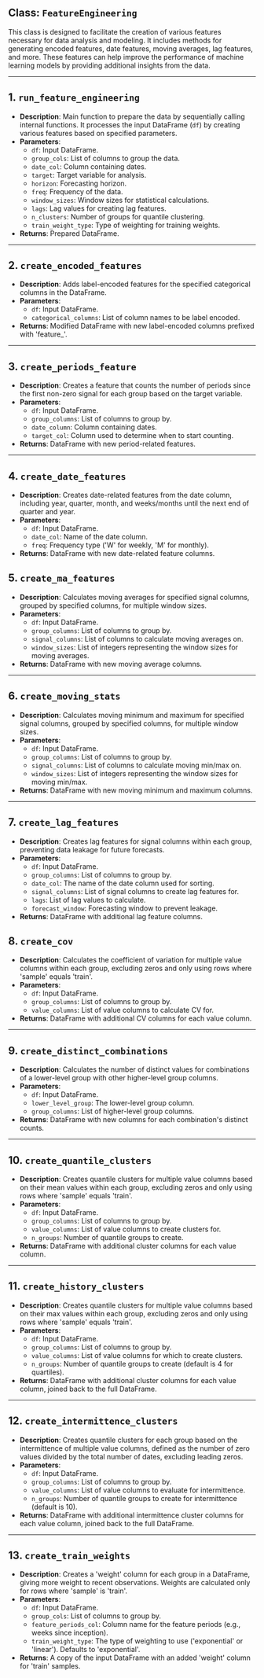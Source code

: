 ## Class: `FeatureEngineering`

This class is designed to facilitate the creation of various features necessary for data analysis and modeling. It includes methods for generating encoded features, date features, moving averages, lag features, and more. These features can help improve the performance of machine learning models by providing additional insights from the data.

---

## 1. `run_feature_engineering`

- **Description**: Main function to prepare the data by sequentially calling internal functions. It processes the input DataFrame (`df`) by creating various features based on specified parameters.
- **Parameters**:
  - `df`: Input DataFrame.
  - `group_cols`: List of columns to group the data.
  - `date_col`: Column containing dates.
  - `target`: Target variable for analysis.
  - `horizon`: Forecasting horizon.
  - `freq`: Frequency of the data.
  - `window_sizes`: Window sizes for statistical calculations.
  - `lags`: Lag values for creating lag features.
  - `n_clusters`: Number of groups for quantile clustering.
  - `train_weight_type`: Type of weighting for training weights.
- **Returns**: Prepared DataFrame.

---

## 2. `create_encoded_features`

- **Description**: Adds label-encoded features for the specified categorical columns in the DataFrame.
- **Parameters**:
  - `df`: Input DataFrame.
  - `categorical_columns`: List of column names to be label encoded.
- **Returns**: Modified DataFrame with new label-encoded columns prefixed with 'feature_'.

---

## 3. `create_periods_feature`

- **Description**: Creates a feature that counts the number of periods since the first non-zero signal for each group based on the target variable.
- **Parameters**:
  - `df`: Input DataFrame.
  - `group_columns`: List of columns to group by.
  - `date_column`: Column containing dates.
  - `target_col`: Column used to determine when to start counting.
- **Returns**: DataFrame with new period-related features.

---

## 4. `create_date_features`

- **Description**: Creates date-related features from the date column, including year, quarter, month, and weeks/months until the next end of quarter and year.
- **Parameters**:
  - `df`: Input DataFrame.
  - `date_col`: Name of the date column.
  - `freq`: Frequency type ('W' for weekly, 'M' for monthly).
- **Returns**: DataFrame with new date-related feature columns.

## 5. `create_ma_features`

- **Description**: Calculates moving averages for specified signal columns, grouped by specified columns, for multiple window sizes.
- **Parameters**:
  - `df`: Input DataFrame.
  - `group_columns`: List of columns to group by.
  - `signal_columns`: List of columns to calculate moving averages on.
  - `window_sizes`: List of integers representing the window sizes for moving averages.
- **Returns**: DataFrame with new moving average columns.

---

## 6. `create_moving_stats`

- **Description**: Calculates moving minimum and maximum for specified signal columns, grouped by specified columns, for multiple window sizes.
- **Parameters**:
  - `df`: Input DataFrame.
  - `group_columns`: List of columns to group by.
  - `signal_columns`: List of columns to calculate moving min/max on.
  - `window_sizes`: List of integers representing the window sizes for moving min/max.
- **Returns**: DataFrame with new moving minimum and maximum columns.

---

## 7. `create_lag_features`

- **Description**: Creates lag features for signal columns within each group, preventing data leakage for future forecasts.
- **Parameters**:
  - `df`: Input DataFrame.
  - `group_columns`: List of columns to group by.
  - `date_col`: The name of the date column used for sorting.
  - `signal_columns`: List of signal columns to create lag features for.
  - `lags`: List of lag values to calculate.
  - `forecast_window`: Forecasting window to prevent leakage.
- **Returns**: DataFrame with additional lag feature columns.

## 8. `create_cov`

- **Description**: Calculates the coefficient of variation for multiple value columns within each group, excluding zeros and only using rows where 'sample' equals 'train'.
- **Parameters**:
  - `df`: Input DataFrame.
  - `group_columns`: List of columns to group by.
  - `value_columns`: List of value columns to calculate CV for.
- **Returns**: DataFrame with additional CV columns for each value column.

---

## 9. `create_distinct_combinations`

- **Description**: Calculates the number of distinct values for combinations of a lower-level group with other higher-level group columns.
- **Parameters**:
  - `df`: Input DataFrame.
  - `lower_level_group`: The lower-level group column.
  - `group_columns`: List of higher-level group columns.
- **Returns**: DataFrame with new columns for each combination's distinct counts.

---

## 10. `create_quantile_clusters`

- **Description**: Creates quantile clusters for multiple value columns based on their mean values within each group, excluding zeros and only using rows where 'sample' equals 'train'.
- **Parameters**:
  - `df`: Input DataFrame.
  - `group_columns`: List of columns to group by.
  - `value_columns`: List of value columns to create clusters for.
  - `n_groups`: Number of quantile groups to create.
- **Returns**: DataFrame with additional cluster columns for each value column.

---

## 11. `create_history_clusters`

- **Description**: Creates quantile clusters for multiple value columns based on their max values within each group, excluding zeros and only using rows where 'sample' equals 'train'.
- **Parameters**:
  - `df`: Input DataFrame.
  - `group_columns`: List of columns to group by.
  - `value_columns`: List of value columns for which to create clusters.
  - `n_groups`: Number of quantile groups to create (default is 4 for quartiles).
- **Returns**: DataFrame with additional cluster columns for each value column, joined back to the full DataFrame.

---

## 12. `create_intermittence_clusters`

- **Description**: Creates quantile clusters for each group based on the intermittence of multiple value columns, defined as the number of zero values divided by the total number of dates, excluding leading zeros.
- **Parameters**:
  - `df`: Input DataFrame.
  - `group_columns`: List of columns to group by.
  - `value_columns`: List of value columns to evaluate for intermittence.
  - `n_groups`: Number of quantile groups to create for intermittence (default is 10).
- **Returns**: DataFrame with additional intermittence cluster columns for each value column, joined back to the full DataFrame.

---

## 13. `create_train_weights`

- **Description**: Creates a 'weight' column for each group in a DataFrame, giving more weight to recent observations. Weights are calculated only for rows where 'sample' is 'train'.
- **Parameters**:
  - `df`: Input DataFrame.
  - `group_cols`: List of columns to group by.
  - `feature_periods_col`: Column name for the feature periods (e.g., weeks since inception).
  - `train_weight_type`: The type of weighting to use ('exponential' or 'linear'). Defaults to 'exponential'.
- **Returns**: A copy of the input DataFrame with an added 'weight' column for 'train' samples.

